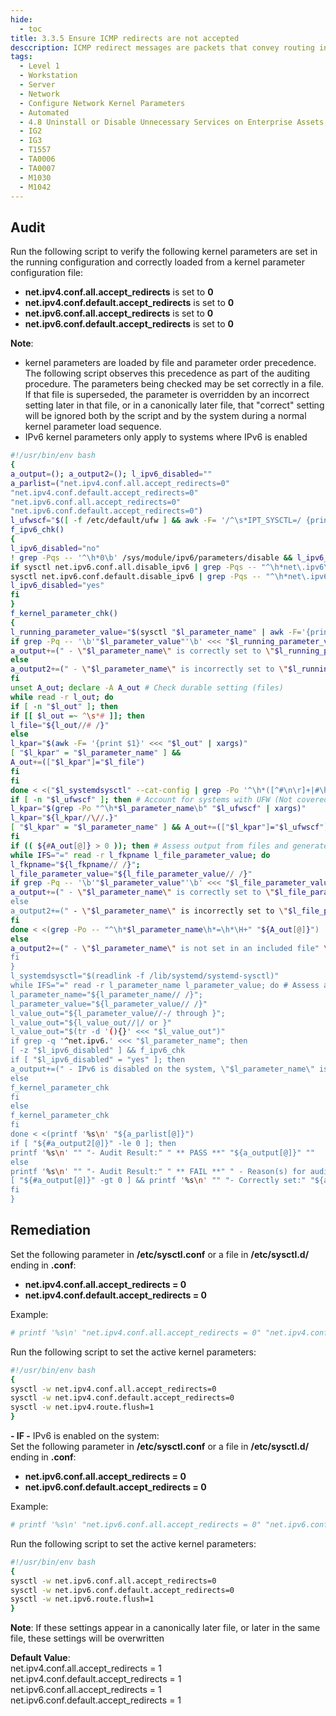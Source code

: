 ```yaml
---
hide:
  - toc
title: 3.3.5 Ensure ICMP redirects are not accepted
desccription: ICMP redirect messages are packets that convey routing information and tell your host (acting as a router) to send packets via an alternate path. It is a way of allowing an outside routing device to update your system routing tables.
tags:
  - Level 1
  - Workstation
  - Server
  - Network
  - Configure Network Kernel Parameters
  - Automated
  - 4.8 Uninstall or Disable Unnecessary Services on Enterprise Assets and Software
  - IG2
  - IG3
  - T1557
  - TA0006
  - TA0007
  - M1030
  - M1042
---
```


## Audit
Run the following script to verify the following kernel parameters are set in the running configuration and correctly loaded from a kernel parameter configuration file:

- **net.ipv4.conf.all.accept_redirects** is set to **0**
- **net.ipv4.conf.default.accept_redirects** is set to **0**
- **net.ipv6.conf.all.accept_redirects** is set to **0**
- **net.ipv6.conf.default.accept_redirects** is set to **0**

**Note**: 

- kernel parameters are loaded by file and parameter order precedence. The following script observes this precedence as part of the auditing procedure. The parameters being checked may be set correctly in a file. If that file is superseded, the parameter is overridden by an incorrect setting later in that file, or in a canonically later file, that "correct" setting will be ignored both by the script and by the system during a normal kernel parameter load sequence.
- IPv6 kernel parameters only apply to systems where IPv6 is enabled

```bash linenums="1"
#!/usr/bin/env bash
{
a_output=(); a_output2=(); l_ipv6_disabled=""
a_parlist=("net.ipv4.conf.all.accept_redirects=0"
"net.ipv4.conf.default.accept_redirects=0"
"net.ipv6.conf.all.accept_redirects=0"
"net.ipv6.conf.default.accept_redirects=0")
l_ufwscf="$([ -f /etc/default/ufw ] && awk -F= '/^\s*IPT_SYSCTL=/ {print $2}' /etc/default/ufw)"
f_ipv6_chk()
{
l_ipv6_disabled="no"
! grep -Pqs -- '^\h*0\b' /sys/module/ipv6/parameters/disable && l_ipv6_disabled="yes"
if sysctl net.ipv6.conf.all.disable_ipv6 | grep -Pqs -- "^\h*net\.ipv6\.conf\.all\.disable_ipv6\h*=\h*1\b" && \
sysctl net.ipv6.conf.default.disable_ipv6 | grep -Pqs -- "^\h*net\.ipv6\.conf\.default\.disable_ipv6\h*=\h*1\b"; then
l_ipv6_disabled="yes"
fi
}
f_kernel_parameter_chk()
{
l_running_parameter_value="$(sysctl "$l_parameter_name" | awk -F='{print $2}' | xargs)" # Check running configuration
if grep -Pq -- '\b'"$l_parameter_value"'\b' <<< "$l_running_parameter_value"; then
a_output+=(" - \"$l_parameter_name\" is correctly set to \"$l_running_parameter_value\"" "in the running configuration")
else
a_output2+=(" - \"$l_parameter_name\" is incorrectly set to \"$l_running_parameter_value\"" \" in the running configuration" \"and should have a value of: \"$l_value_out\"")
fi
unset A_out; declare -A A_out # Check durable setting (files)
while read -r l_out; do
if [ -n "$l_out" ]; then
if [[ $l_out =~ ^\s*# ]]; then
l_file="${l_out//# /}"
else
l_kpar="$(awk -F= '{print $1}' <<< "$l_out" | xargs)"
[ "$l_kpar" = "$l_parameter_name" ] &&
A_out+=(["$l_kpar"]="$l_file")
fi
fi
done < <("$l_systemdsysctl" --cat-config | grep -Po '^\h*([^#\n\r]+|#\h*\/[^#\n\r\h]+\.conf\b)')
if [ -n "$l_ufwscf" ]; then # Account for systems with UFW (Not covered by systemd-sysctl --cat-config)
l_kpar="$(grep -Po "^\h*$l_parameter_name\b" "$l_ufwscf" | xargs)"
l_kpar="${l_kpar//\//.}"
[ "$l_kpar" = "$l_parameter_name" ] && A_out+=(["$l_kpar"]="$l_ufwscf")
fi
if (( ${#A_out[@]} > 0 )); then # Assess output from files and generate output
while IFS="=" read -r l_fkpname l_file_parameter_value; do
l_fkpname="${l_fkpname// /}";
l_file_parameter_value="${l_file_parameter_value// /}"
if grep -Pq -- '\b'"$l_parameter_value"'\b' <<< "$l_file_parameter_value"; then
a_output+=(" - \"$l_parameter_name\" is correctly set to \"$l_file_parameter_value\"" \"in \"$(printf '%s' "${A_out[@]}")\"")
else
a_output2+=(" - \"$l_parameter_name\" is incorrectly set to \"$l_file_parameter_value\"" "in \"$(printf '%s' "${A_out[@]}")\"" \"and should have a value of: \"$l_value_out\"")
fi
done < <(grep -Po -- "^\h*$l_parameter_name\h*=\h*\H+" "${A_out[@]}")
else
a_output2+=(" - \"$l_parameter_name\" is not set in an included file" \"** Note: \"$l_parameter_name\" May be set in a file that's ignored by load procedure **")
fi
}
l_systemdsysctl="$(readlink -f /lib/systemd/systemd-sysctl)"
while IFS="=" read -r l_parameter_name l_parameter_value; do # Assess and check parameters
l_parameter_name="${l_parameter_name// /}";
l_parameter_value="${l_parameter_value// /}"
l_value_out="${l_parameter_value//-/ through }";
l_value_out="${l_value_out//|/ or }"
l_value_out="$(tr -d '(){}' <<< "$l_value_out")"
if grep -q '^net.ipv6.' <<< "$l_parameter_name"; then
[ -z "$l_ipv6_disabled" ] && f_ipv6_chk
if [ "$l_ipv6_disabled" = "yes" ]; then
a_output+=(" - IPv6 is disabled on the system, \"$l_parameter_name\" is not applicable")
else
f_kernel_parameter_chk
fi
else
f_kernel_parameter_chk
fi
done < <(printf '%s\n' "${a_parlist[@]}")
if [ "${#a_output2[@]}" -le 0 ]; then
printf '%s\n' "" "- Audit Result:" " ** PASS **" "${a_output[@]}" ""
else
printf '%s\n' "" "- Audit Result:" " ** FAIL **" " - Reason(s) for audit failure:" "${a_output2[@]}"
[ "${#a_output[@]}" -gt 0 ] && printf '%s\n' "" "- Correctly set:" "${a_output[@]}" ""
fi
}
```

## Remediation
Set the following parameter in **/etc/sysctl.conf** or a file in **/etc/sysctl.d/** ending in **.conf**:

- **net.ipv4.conf.all.accept_redirects = 0**
- **net.ipv4.conf.default.accept_redirects = 0**

Example:
```bash
# printf '%s\n' "net.ipv4.conf.all.accept_redirects = 0" "net.ipv4.conf.default.accept_redirects = 0" >> /etc/sysctl.d/60-netipv4_sysctl.conf
```

Run the following script to set the active kernel parameters:
```bash linenums="1"
#!/usr/bin/env bash
{
sysctl -w net.ipv4.conf.all.accept_redirects=0
sysctl -w net.ipv4.conf.default.accept_redirects=0
sysctl -w net.ipv4.route.flush=1
}
```

**- IF -** IPv6 is enabled on the system:  
Set the following parameter in **/etc/sysctl.conf** or a file in **/etc/sysctl.d/** ending in **.conf**:

- **net.ipv6.conf.all.accept_redirects = 0**
- **net.ipv6.conf.default.accept_redirects = 0**

Example:
```bash
# printf '%s\n' "net.ipv6.conf.all.accept_redirects = 0" "net.ipv6.conf.default.accept_redirects = 0" >> /etc/sysctl.d/60-netipv6_sysctl.conf
```

Run the following script to set the active kernel parameters:
```bash linenums="1"
#!/usr/bin/env bash
{
sysctl -w net.ipv6.conf.all.accept_redirects=0
sysctl -w net.ipv6.conf.default.accept_redirects=0
sysctl -w net.ipv6.route.flush=1
}
```
**Note**: If these settings appear in a canonically later file, or later in the same file, these settings will be overwritten


**Default Value**:  
net.ipv4.conf.all.accept_redirects = 1  
net.ipv4.conf.default.accept_redirects = 1  
net.ipv6.conf.all.accept_redirects = 1  
net.ipv6.conf.default.accept_redirects = 1
